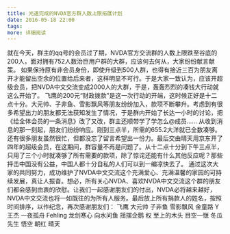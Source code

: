 ```yaml
---
title: 光速完成的NVDA官方群人数上限拓展计划
date: 2016-05-18 22:00
tags:
more: 详细阅读
---
```

就在今天，群主的qq号的会员过了期，NVDA官方交流群的人数上限跌至谷底的200人，面对拥有752人数治巨用户群的大群，应该何去何从，大家纷纷献言献策。
如果保持原有非会员身份，即使升级到500人群，也得有接近三百为朋友离开才能留出空余的位置给后来者，这样明显不可行。于是大家一致认为，应该开超级会员，把NVDA中文交流变成2000人的大群，于是，轰轰烈烈的凑钱大行动就这么开始了。
飞鹰的200元“财政拨款”是这一次行动的开端，这时候正好是十二点十分。大元帅、子非鱼、雪影飘风等朋友纷纷加入，款项不断攀升。考虑到有很多希望出力的朋友都无法获知发生了情况，于是群内开始了长达一小时的讨论，把《给全体会员的一条消息》改了又改，群主还顺带学了学怎么@成员......
从收到消息的那一刻起，朋友们纷纷响应。刚到三点半，所需的655.2大洋就已全数凑够。还有很多朋友虽然很忙，但都没忘了留言希望出一份力。最后交由晴天用京东开了四年的超级会员，在这期间，群容量不再是问题了。从十二点十分到下午三点半，只用了三个小时就凑够了所有需要的款项，除了惊诧还能有什么其他反应呢？那些抨击中国没有公益，中国人都十分自私的人们可以到一编凉快去了。
通过这次大家的共同努力，成功维护了NVDA中文交流这个充满爱心、充满温馨的家园的可持续发展，真让人振奋。想必，所有关心NVDA、喜欢NVDA中文交流这个群的朋友们都会感到由衷的欣慰。让我们一起感谢朋友们的付出，NVDA必将越来越好，NVDA中文交流也将一如既往的为所有人服务。最后放上所有捐款人的姓名，按照时间排序，以作纪念，再次感谢朋友们：
飞鹰
大元帅
子非鱼
雪影飘风
金童路
Y 
王杰
一夜孤舟
Fehling 
龙剑寒心 
向水问鱼 
摇摆企鹅
权
至上的木头 
目空一惬 
冬瓜先生 
悟空 
朝红
晴天